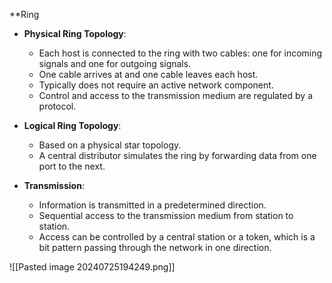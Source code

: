 **Ring

- **Physical Ring Topology**:
  - Each host is connected to the ring with two cables: one for incoming signals and one for outgoing signals.
  - One cable arrives at and one cable leaves each host.
  - Typically does not require an active network component.
  - Control and access to the transmission medium are regulated by a protocol.

- **Logical Ring Topology**:
  - Based on a physical star topology.
  - A central distributor simulates the ring by forwarding data from one port to the next.

- **Transmission**:
  - Information is transmitted in a predetermined direction.
  - Sequential access to the transmission medium from station to station.
  - Access can be controlled by a central station or a token, which is a bit pattern passing through the network in one direction.

![[Pasted image 20240725194249.png]]
